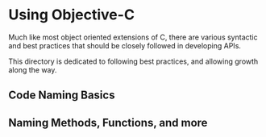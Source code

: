 # Using Objective-C

Much like most object oriented extensions of C, there are various syntactic and best practices that should be closely followed in developing APIs.

This directory is dedicated to following best practices, and allowing growth along the way.

## Code Naming Basics

## Naming Methods, Functions, and more



